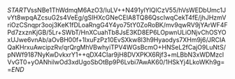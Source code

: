 $START$VssNBe1ThWdmqM6AzO3/IuLV++N491ylYlQlCzV55/hVsWEDbUmc1JvYt8wpqAZcsuG2s4VeEg/gSIHXcGNeCEIA8TQ86QscIwqCekT4fE/jhJHzmVriOzCSnqpr3ooj3KeK1fDLoaRngG4Y4yo75tY0ZoRoBK/mv9qwRV9jYArWF4FPd7zxznKjGB/5Lr+SWbT/HnXCuahTb8JsE3KD8EP6LOpwnULiONjvChOSYOxUJwe6vnAb/aOvBH00f+1IxuFzPz10EvSXkw8l3h9Hyaodys7XHm9j6/JRCIAQaKHrxuAwcipzRv/qrQrgMhVBwhyiTPV4WGsBcmO+HNSeL2fCajO9LuNtS/pNWf9187NyKwDvkxrY1++qDX4CIar9jH8DVXPKX6Rjf3+mLBbN3xWDMzclVvGT0+yOANhilwOd3xdUgoSbOtBp9P6Lvbi7AwAK60/1HSkYj4LkoWKh9g==$END$